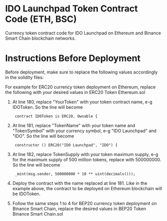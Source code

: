 # IDO Launchpad Token Contract Code (ETH, BSC)
Currency token contract code for IDO Launchpad on Ethereum and Binance Smart Chain blockchain networks. 
# Instructions Before Deployment
Before deployment, make sure to replace the following values accordingly in the solidity files:

For example for ERC20 currency token deployment on Ethereum, replace the following with your desired values in ERC20 Token Ethereum.sol

1. At line 180, replace "YourToken" with your token contract name, e-g IDOToken. So the line will become

        contract IDOToken is ERC20, Ownable {

2. At line 181, replace "TokenName" with your token name and "TokenSymbol" with your currency symbol, e-g "IDO Launchpad" and "IDO". So the line will become 

        constructor () ERC20("IDO Launchpad", "IDO") {
    
3. At line 182, replace TokenSupply with your token maximum supply, e-g for the maximum supply of 500 million tokens, replace with 500000000. So the line will become

        _mint(msg.sender, 500000000 * 10 ** uint(decimals()));

4. Deploy the contract with the name replaced at line 181. Like in the example above, the contract to be deployed on Ethereum blockchain will be IDOToken.

5. Follow the same steps 1 to 4 for BEP20 currency token deployment on Binance Smart Chain, replace the desired values in BEP20 Token Binance Smart Chain.sol
